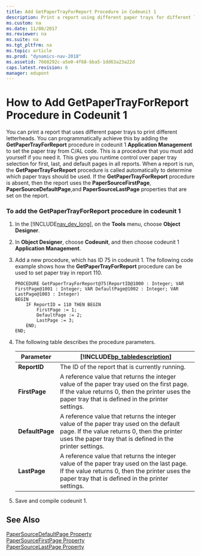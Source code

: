 ```yaml
---
title: Add GetPaperTrayForReport Procedure in Codeunit 1
description: Print a report using different paper trays for different letterheads by adding the GetPaperTrayForReport procedure in codeunit 1 application management.
ms.custom: na
ms.date: 11/08/2017
ms.reviewer: na
ms.suite: na
ms.tgt_pltfrm: na
ms.topic: article
ms.prod: "dynamics-nav-2018"
ms.assetid: 7668292c-a5e0-4f68-bba5-1dd63a23a22d
caps.latest.revision: 6
manager: edupont
---
```

# How to Add GetPaperTrayForReport Procedure in Codeunit 1
You can print a report that uses different paper trays to print different letterheads. You can programmatically achieve this by adding the **GetPaperTrayForReport** procedure in codeunit 1 **Application Management** to set the paper tray from C/AL code. This is a procedure that you must add yourself if you need it. This gives you runtime control over paper tray selection for first, last, and default pages in all reports. When a report is run, the **GetPaperTrayForReport** procedure is called automatically to determine which paper trays should be used. If the **GetPaperTrayForReport** procedure is absent, then the report uses the **PaperSourceFirstPage**, **PaperSourceDefaultPage**,and **PaperSourceLastPage** properties that are set on the report.  
  
### To add the GetPaperTrayForReport procedure in codeunit 1  
  
1.  In the [!INCLUDE[nav_dev_long](includes/nav_dev_long_md.md)], on the **Tools** menu, choose **Object Designer**.  
  
2.  In **Object Designer**, choose **Codeunit**, and then choose codeunit 1 **Application Management**.  
  
3.  Add a new procedure, which has ID 75 in codeunit 1. The following code example shows how the **GetPaperTrayForReport** procedure can be used to set paper tray in report 110.  
  
    ```  
    PROCEDURE GetPaperTrayForReport@75(ReportID@1000 : Integer; VAR FirstPage@1001 : Integer; VAR DefaultPage@1002 : Integer; VAR LastPage@1003 : Integer)  
    BEGIN   
        IF ReportID = 110 THEN BEGIN   
            FirstPage := 1;   
            DefaultPage := 2;   
            LastPage := 3;   
        END;   
    END;  
    ```  
  
4.  The following table describes the procedure parameters.  
  
    |Parameter|[!INCLUDE[bp_tabledescription](includes/bp_tabledescription_md.md)]|  
    |---------------|---------------------------------------|  
    |**ReportID**|The ID of the report that is currently running.|  
    |**FirstPage**|A reference value that returns the integer value of the paper tray used on the first page. If the value returns 0, then the printer uses the paper tray that is defined in the printer settings.|  
    |**DefaultPage**|A reference value that returns the integer value of the paper tray used on the default page. If the value returns 0, then the printer uses the paper tray that is defined in the printer settings.|  
    |**LastPage**|A reference value that returns the integer value of the paper tray used on the last page. If the value returns 0, then the printer uses the paper tray that is defined in the printer settings.|  
  
5.  Save and compile codeunit 1.  
  
## See Also  
 [PaperSourceDefaultPage Property](PaperSourceDefaultPage-Property.md)   
 [PaperSourceFirstPage Property](PaperSourceFirstPage-Property.md)   
 [PaperSourceLastPage Property](PaperSourceLastPage-Property.md)